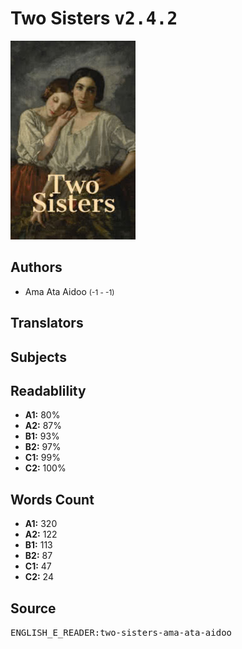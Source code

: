 # Two Sisters <kbd>v2.4.2</kbd>

![](./cover.medium.jpg "")

## Authors


 - Ama Ata Aidoo <small>(-1 - -1)</small>

## Translators



## Subjects



## Readablility


 - **A1:** 80%
 - **A2:** 87%
 - **B1:** 93%
 - **B2:** 97%
 - **C1:** 99%
 - **C2:** 100%

## Words Count


 - **A1:** 320
 - **A2:** 122
 - **B1:** 113
 - **B2:** 87
 - **C1:** 47
 - **C2:** 24

## Source


<kbd>ENGLISH_E_READER:two-sisters-ama-ata-aidoo</kbd>
